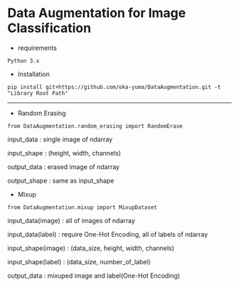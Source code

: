 # Data Augmentation for Image Classification

- requirements

``Python 3.x``

- Installation

``pip install git+https://github.com/oka-yuma/DataAugmentation.git -t "Library Root Path"``

---

- Random Erasing

``from DataAugmentation.random_erasing import RandomErase``

input_data : single image of ndarray

input_shape : (height, width, channels)

output_data : erased image of ndarray

output_shape : same as input_shape


- Mixup

``from DataAugmentation.mixup import MixupDataset``

input_data(image) : all of images of ndarray

input_data(label) : require One-Hot Encoding, all of labels of ndarray

input_shape(image) : (data_size, height, width, channels)

input_shape(label) : (data_size, number_of_label)

output_data : mixuped image and label(One-Hot Encoding)
